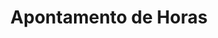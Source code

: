 ---
layout: encrypted
title: "Apontamento de Horas"

encrypted: 1bfec415307081c3fd659f046e157b4f41640a38d7b8163174afdf1476e4e201U2FsdGVkX1+KLCSse5swp3KyJ3akvYSgIDBJcaxc/o67KgjQE7DmVDE4lU7h0nSx3uBW8Fy+dt7SfEu/FawocsNnUnQdIizVia8tkBSGfJ4Vu/3/XUXA2DaGreGyWy6y3GG4nqYhdRweCf7MqvrbyA/umtFOQMSTWkw0rDE7rY8udO/Idki6jOsz/cDhBdZuo6AqUZuzuw5EJFu/Llbb3H4VYwbJ7u9V6owzOikaFcFVVi24Gs8x1rjewvcU2qPQHhqSp8PVZOQGLzkC+L+SHys6jXR5NlMjLEqvB5FHyLDUD0+vhLaZUCtpPyBsH/F+mtfR0GGvw3Gu+grfXiayLmwLYVDkcJedHMxpFF+F4umtIZIGQq0FgayOCyWOM1D2
---